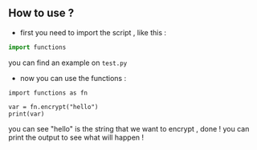 ## How to use ?
- first you need to import the script , like this :
```python
import functions
```
you can find an example on ``test.py``

- now you can use the functions :
```
import functions as fn

var = fn.encrypt("hello")
print(var)
```
you can see "hello" is the string that we want to encrypt ,  done !
you can print the output to see what will happen !
